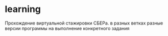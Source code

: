 # learning
Прохождение виртуальной стажировки СБЕРа. в разных ветках разные версии программы на выполнение конкретного задания
